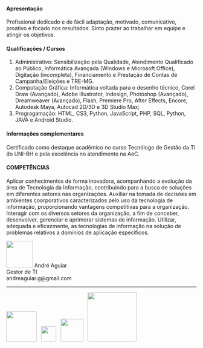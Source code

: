 #### Apresentação
Profissional dedicado e de fácil adaptação, motivado, comunicativo, proativo e focado nos resultados. Sinto prazer ao trabalhar em equipe e atingir os objetivos.

#### Qualificações / Cursos
<ol>
  <li>Administrativo: Sensibilização pela Qualidade, Atendimento Qualificado ao Público, Informática Avançada (Windows e Microsoft Office), Digitação (incompleta), Financiamento e Prestação de Contas de Campanha/Eleições e TRE-MG.</li>
  <li>Computação Gráfica: Informática voltada para o desenho técnico, Corel Draw (Avançado), Adobe Illustrator, Indesign, Photoshop (Avançado), Dreamweaver (Avançado), Flash, Premiere Pro, After Effects, Encore, Autodesk Maya, Autocad 2D/3D e 3D Studio Max;</li>
  <li>Progragamação: HTML, CS3, Python, JavaScript, PHP, SQL, Python, JAVA e Android Studio.</li>
 </ol>
 
 
#### Informações complementares
Certificado como destaque acadêmico no curso Tecnólogo de Gestão da TI do UNI-BH e pela excelência no atendimento na AeC.

#### COMPETÊNCIAS
Aplicar conhecimentos de forma inovadora, acompanhando a evolução da área de Tecnologia da Informação, contribuindo para a busca de soluções em diferentes setores nas organizações. Auxiliar na tomada de decisões em ambientes coorporativos caracterizados pelo uso da tecnologia de informação, proporcionando vantagens competitivas para a organização. Interagir com os diversos setores da organização, a fim de conceber, desenvolver, gerenciar e aprimorar sistemas de informação. Utilizar, adequada e eficazmente, as tecnologias de informação na solução de problemas relativos a domínios de aplicação específicos.

<img width=70px, heigth=auto, src='https://media-exp1.licdn.com/dms/image/C4D03AQGZdoF3rG0Vxw/profile-displayphoto-shrink_200_200/0?e=1603929600&v=beta&t=h5-vg6uII7xovRUGHEJEbVtvAiomxGIN492lKZp8JoU'>
André Aguiar<br>Gestor de TI<br>andreaguiar.g@gmail.com<br><hr>
<a href='http://topartes.com.br/'><img width=80px heigth=auto src='http://topartes.com.br/img/logo_topartes.png'></a> &nbsp;
<a href='https://www.linkedin.com/in/andre-aguiar/'><img width=40px heigth=auto src='https://image.flaticon.com/icons/png/512/174/174857.png'></a> &nbsp;
<a href='https://www.behance.net/AndrehAugusto'><img  width=60px heigth=auto src='https://cdn.worldvectorlogo.com/logos/behance-2.svg' ></a> &nbsp;
<a href='https://www.udemy.com/user/andre-augusto-aguiar-gomes/'><img width=130px heigth=auto src='https://www.udemy.com/staticx/udemy/images/v6/logo-coral.svg'></a>
<!--
**AndrehAguiar/AndrehAguiar** is a ✨ _special_ ✨ repository because its `README.md` (this file) appears on your GitHub profile.

Here are some ideas to get you started:

- 🔭 I’m currently working on ...
- 🌱 I’m currently learning ...
- 👯 I’m looking to collaborate on ...
- 🤔 I’m looking for help with ...
- 💬 Ask me about ...
- 📫 How to reach me: ...
- 😄 Pronouns: ...
- ⚡ Fun fact: ...
-->

